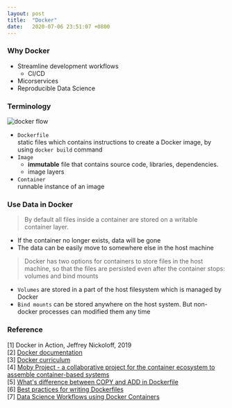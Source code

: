 ```yaml
---
layout: post
title:  "Docker"
date:   2020-07-06 23:51:07 +0800
---
```

### Why Docker

- Streamline development workflows
  - CI/CD
- Micorservices
- Reproducible Data Science

### Terminology

![docker flow](https://jfrog--c.eu12.content.force.com/servlet/servlet.ImageServer?id=0151r000006uDeS&oid=00D20000000M3v0&lastMod=1584629589000)

- `Dockerfile` <br>
    static files which contains instructions to create a Docker image, by using `docker build` command
- `Image` <br>
  - <b> immutable</b> file that contains source code, libraries, dependencies.
  - image layers
- `Container`<br>
    runnable instance of an image

### Use Data in Docker

> By default all files inside a container are stored on a writable container layer.

- If the container no longer exists, data will be gone
- The data can be easily move to somewhere else in the host machine

> Docker has two options for containers to store files in the host machine, so that the files are persisted even after the container stops: volumes and bind mounts

- `Volumes` are stored in a part of the host filesystem which is managed by Docker
- `Bind mounts` can be stored anywhere on the host system. But non-docker processes can modified them any time

### Reference

[1] Docker in Action, Jeffrey Nickoloff, 2019 <br>
[2] [Docker documentation](https://docs.docker.com/) <br>
[3] [Docker curriculum](https://github.com/prakhar1989/docker-curriculum) <br>
[4] [Moby Project - a collaborative project for the container ecosystem to assemble container-based systems](https://github.com/moby/moby/blob/master/image/spec/v1.md) <br>
[5] [What's difference between COPY and ADD in Dockerfile](https://stackoverflow.com/questions/24958140/what-is-the-difference-between-the-copy-and-add-commands-in-a-dockerfile) <br>
[6] [Best practices for writing Dockerfiles](https://docs.docker.com/develop/develop-images/dockerfile_best-practices/) <br>
[7] [Data Science Workflows using Docker Containers](https://www.youtube.com/watch?time_continue=32&v=oO8n3y23b6M&feature=emb_logo) <br>
